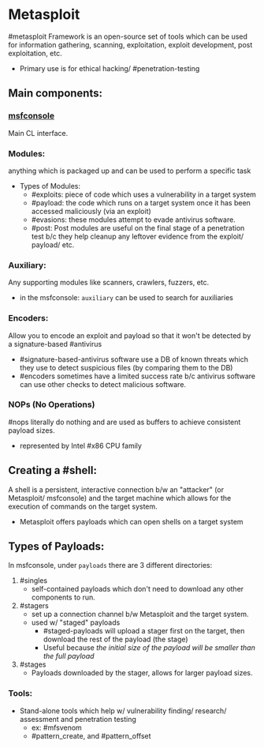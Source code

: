 
# Metasploit
#metasploit Framework is an open-source set of tools which can be used for information gathering, scanning, exploitation, exploit development, post exploitation, etc.
- Primary use is for ethical hacking/ #penetration-testing

## Main components:
### [msfconsole](/CLI-tools/msfconsole.md)
Main CL interface.

### Modules:
anything which is packaged up and can be used to perform a specific task
- Types of Modules:
	- #exploits: piece of code which uses a vulnerability in a target system
	- #payload: the code which runs on a target system once it has been accessed maliciously (via an exploit)
	- #evasions: these modules attempt to evade antivirus software.
	- #post: Post modules are useful on the final stage of a penetration test b/c they help cleanup any leftover evidence from the exploit/ payload/ etc.

### Auxiliary:
Any supporting modules like scanners, crawlers, fuzzers, etc.
- in the msfconsole: ``auxiliary`` can be used to search for auxiliaries

### Encoders:
Allow you to encode an exploit and payload so that it won't be detected by a signature-based #antivirus 
- #signature-based-antivirus software use a DB of known threats which they use to detect suspicious files (by comparing them to the DB)
- #encoders sometimes have a limited success rate b/c antivirus software can use other checks to detect malicious software.

### NOPs (No Operations)
#nops literally do nothing and are used as buffers to achieve consistent payload sizes.
- represented by Intel #x86 CPU family

## Creating a #shell:
A shell is a persistent, interactive connection b/w an "attacker" (or Metasploit/ msfconsole) and the target machine which allows for the execution of commands on the target system.
- Metasploit offers payloads which can open shells on a target system

## Types of Payloads:
In msfconsole, under ``payloads`` there are 3 different directories:
1. #singles 
	- self-contained payloads which don't need to download any other components to run.
2. #stagers 
	- set up a connection channel b/w Metasploit and the target system.
	- used w/ "staged" payloads
		- #staged-payloads will upload a stager first on the target, then download the rest of the payload (the stage)
		- Useful because *the initial size of the payload will be smaller than the full payload*
3. #stages
	- Payloads downloaded by the stager, allows for larger payload sizes. 

### Tools:
- Stand-alone tools which help w/ vulnerability finding/ research/ assessment and penetration testing
	- ex: #mfsvenom
	- #pattern_create, and #pattern_offset
